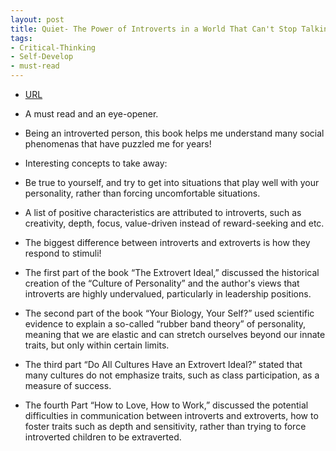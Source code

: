 ```yaml
---
layout: post
title: Quiet- The Power of Introverts in a World That Can't Stop Talking
tags:
- Critical-Thinking
- Self-Develop
- must-read
---
```



- [URL](https://www.goodreads.com/book/show/8520610-quiet)

- A must read and an eye-opener.
- Being an introverted person, this book helps me understand many social phenomenas that have puzzled me for years!


- Interesting concepts to take away:

+ Be true to yourself, and try to get into situations that play well with your personality, rather than forcing uncomfortable situations.
+ A list of positive characteristics are attributed to introverts, such as creativity, depth, focus, value-driven instead of reward-seeking and etc.
+ The biggest difference between introverts and extroverts is how they respond to stimuli!

+ The first part of the book “The Extrovert Ideal,” discussed the historical creation of the “Culture of Personality” and the author's views that introverts are highly undervalued, particularly in leadership positions.

+ The second part of the book “Your Biology, Your Self?” used scientific evidence to explain a so-called “rubber band theory” of personality, meaning that we are elastic and can stretch ourselves beyond our innate traits, but only within certain limits.

+ The third part “Do All Cultures Have an Extrovert Ideal?” stated that many cultures do not emphasize traits, such as class participation, as a measure of success.

+ The fourth Part “How to Love, How to Work,” discussed the potential difficulties in communication between introverts and extroverts,  how to foster traits such as depth and sensitivity, rather than trying to force introverted children to be extraverted.
